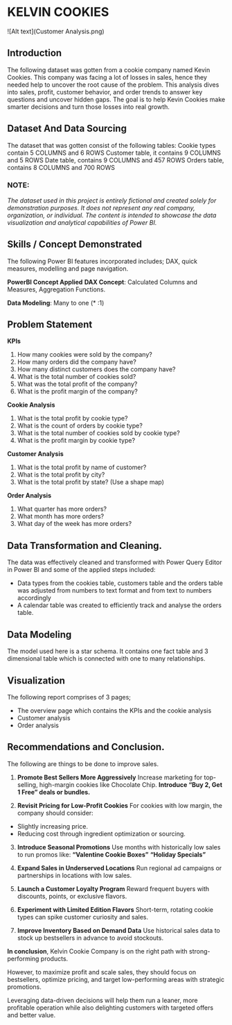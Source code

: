 # KELVIN COOKIES
![Alt text](Customer Analysis.png)
## Introduction 
The following dataset was gotten from a cookie company named Kevin Cookies.
This company was facing a lot of losses in sales, hence they needed help to uncover the root cause of the problem.
This analysis dives into sales, profit, customer behavior, and order trends to answer key questions and uncover hidden gaps.
The goal is to help Kevin Cookies make smarter decisions and turn those losses into real growth.
## Dataset And Data Sourcing
The dataset that was gotten consist of the following tables:
Cookie types contain 5 COLUMNS and 6 ROWS
Customer table, it contains 9 COLUMNS and 5 ROWS
Date table, contains 9 COLUMNS and 457 ROWS
Orders table, contains 8 COLUMNS and 700 ROWS

### NOTE:
_The dataset used in this project is entirely fictional and created solely for demonstration purposes. It does not represent any real company, organization, or individual. The content is intended to showcase the data visualization and analytical capabilities of Power BI._

## Skills / Concept Demonstrated 
The following Power BI features incorporated includes; DAX, quick measures, modelling and page navigation.

__PowerBI Concept Applied__
__DAX Concept__: Calculated Columns and Measures, Aggregation Functions.

__Data Modeling__: Many to one (* :1)

## Problem Statement
__KPIs__
1. How many cookies were sold by the company?
2. How many orders did the company have?
3. How many distinct customers does the company have?
4. What is the total number of cookies sold?  
5. What was the total profit of the company?
6. What is the profit margin of the company?
   
__Cookie Analysis__
1. What is the total profit by cookie type?
2. What is the count of orders by cookie type?
3. What is the total number of cookies sold by cookie type?
4. What is the profit margin by cookie type?
   
__Customer Analysis__
1. What is the total profit by name of customer?
2. What is the total profit by city?
3. What is the total profit by state? (Use a shape map)
   
__Order Analysis__
1. What quarter has more orders?
2. What month has more orders?
3. What day of the week has more orders?

## Data Transformation and Cleaning.
The data was effectively cleaned and transformed with Power Query Editor in Power BI and some of the applied steps included:

- Data types from the cookies table, customers table and the orders table was adjusted from numbers to text format and from text to numbers accordingly
- A calendar table was created to efficiently track and analyse the orders table.
  
## Data Modeling
The model used here is a star schema. It contains one fact table and 3 dimensional table which is connected with one to many relationships.

## Visualization
The following report comprises of 3 pages;
- The overview page which contains the KPIs and the cookie analysis
- Customer analysis
- Order analysis

## Recommendations and Conclusion.
The following are things to be done to improve sales.
1. __Promote Best Sellers More Aggressively__
Increase marketing for top-selling, high-margin cookies like Chocolate Chip.
__Introduce “Buy 2, Get 1 Free” deals or bundles.__

2. __Revisit Pricing for Low-Profit Cookies__
For cookies with low margin, the company should  consider:
- Slightly increasing price.
- Reducing cost through ingredient optimization or sourcing.

3. __Introduce Seasonal Promotions__
Use months with historically low sales to run promos like:
__“Valentine Cookie Boxes”__ __“Holiday Specials”__

4. __Expand Sales in Underserved Locations__
Run regional ad campaigns or partnerships in locations with low sales.

5. __Launch a Customer Loyalty Program__
Reward frequent buyers with discounts, points, or exclusive flavors.

6. __Experiment with Limited Edition Flavors__
Short-term, rotating cookie types can spike customer curiosity and sales.

7. __Improve Inventory Based on Demand Data__
Use historical sales data to stock up bestsellers in advance to avoid stockouts.

__In conclusion__, Kelvin Cookie Company is on the right path with strong-performing products.

However, to maximize profit and scale sales, they should focus on bestsellers, optimize pricing, and target low-performing areas with strategic promotions.

Leveraging data-driven decisions will help them run a leaner, more profitable operation while also delighting customers with targeted offers and better value.



